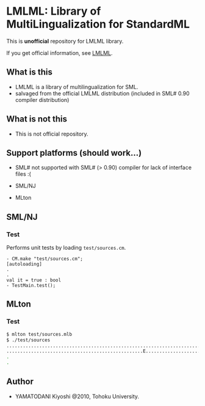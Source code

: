 # LMLML: Library of MultiLingualization for StandardML

This is **unofficial** repository for LMLML library.

If you get official information, see [LMLML].


## What is this

 * LMLML is a library of multilingualization for SML.
 * salvaged from the official LMLML distribution (included in SML# 0.90 compiler distribution)


## What is **not** this

 * This is not official repository.


## Support platforms (should work...)

 * SML#
     not supported with SML# (> 0.90) compiler for lack of interface files :(

 * SML/NJ
 * MLton


## SML/NJ

### Test

Performs unit tests by loading `test/sources.cm`.

```
- CM.make "test/sources.cm";
[autoloading]
.
.
val it = true : bool
- TestMain.test();
```


## MLton

### Test

```sh
$ mlton test/sources.mlb
$ ./test/sources
..........................................................................F.F..F...............................
..................................................E.............................F.F.EF.........................
.
.
```


## Author

 * YAMATODANI Kiyoshi @2010, Tohoku University.


[LMLML]: http://www.pllab.riec.tohoku.ac.jp/smlsharp/ja/?Library%2FLMLML "LMLML"

